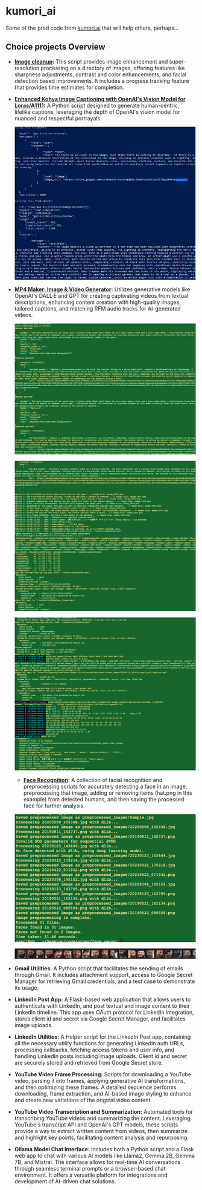 # kumori_ai

Some of the prod code from [kumori.ai](https://kumori.ai) that will help others, perhaps...

## Choice projects Overview

  - **[Image cleanup](https://github.com/tillo13/kumori_ai/tree/main/clean_and_enhance):** This script provides image enhancement and super-resolution processing on a directory of images, offering features like sharpness adjustments, contrast and color enhancements, and facial detection based improvements. It includes a progress tracking feature that provides time estimates for completion.

- **[Enhanced Kohya Image Captioning with OpenAI's Vision Model for Loras/A1111](https://github.com/tillo13/kumori_ai/tree/main/lora_captioning):** A Python script designed to generate human-centric, lifelike captions, leveraging the depth of OpenAI's vision model for nuanced and respectful portrayals.

  ![Image Captioning Demo](./images/lora_captioning1.png)

- **[MP4 Maker: Image & Video Generator](https://github.com/tillo13/kumori_ai/blob/main/mp4_maker/readme.md):** Utilizes generative models like OpenAI's DALL·E and GPT for creating captivating videos from textual descriptions, enhancing content creation with high-quality images, tailored captions, and matching RFM audio tracks for AI-generated videos.

  ![MP4 Maker Demo1](./images/mp4_maker1.png)
  
  ![MP4 Maker Demo2](./images/mp4_maker2.png)
  
  ![MP4 Maker Demo3](./images/mp4_maker3.png)

  - **[Face Recognition](https://github.com/tillo13/kumori_ai/tree/main/face_recog):** A collection of facial recognition and preprocessing scripts for accurately detecting a face in an image, preprocessing that image, adding or removing items (hat.png in this example) from detected humans, and then saving the processed face for further analysis.

  ![Face Recognition Demo1](./images/face_recognition1.png)
  
  ![Face Recognition Demo2](./images/face_recognition2.png)

- **Gmail Utilities:** A Python script that facilitates the sending of emails through Gmail. It includes attachment support, access to Google Secret Manager for retrieving Gmail credentials, and a test case to demonstrate its usage.

- **LinkedIn Post App:** A Flask-based web application that allows users to authenticate with LinkedIn, and post textual and image content to their LinkedIn timeline. This app uses OAuth protocol for LinkedIn integration, stores client id and secret via Google Secret Manager, and facilitates image uploads.

- **LinkedIn Utilities:** A Helper script for the LinkedIn Post app, containing all the necessary utility functions for generating LinkedIn auth URLs, processing callbacks, fetching access tokens and user info, and handling LinkedIn posts including image uploads. Client id and secret are securely stored and retrieved from Google Secret store.

- **YouTube Video Frame Processing:** Scripts for downloading a YouTube video, parsing it into frames, applying generative AI transformations, and then optimizing these frames. A detailed sequence performs downloading, frame extraction, and AI-based image styling to enhance and create new variations of the original video content.

- **YouTube Video Transcription and Summarization:** Automated tools for transcribing YouTube videos and summarizing the content. Leveraging YouTube's transcript API and OpenAI's GPT models, these scripts provide a way to extract written content from videos, then summarize and highlight key points, facilitating content analysis and repurposing.

- **Ollama Model Chat Interface:** Includes both a Python script and a Flask web app to chat with various AI models like Llama2, Gemma 2B, Gemma 7B, and Mistral. The interface allows for real-time AI conversations through seamless terminal prompts or a browser-based chat environment. It offers a versatile platform for integrations and development of AI-driven chat solutions.
